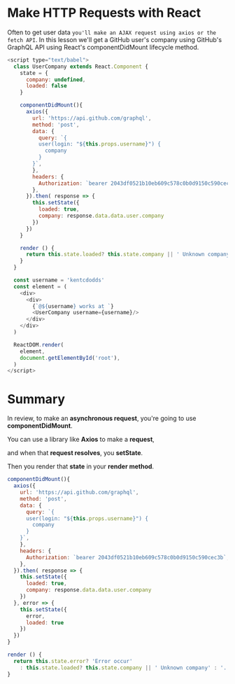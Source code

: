 # Make HTTP Requests with React
Often to get user data `you'll make an AJAX request using axios or the fetch API`. In this lesson we'll get a GitHub user's company using GitHub's GraphQL API using React's componentDidMount lifecycle method.

```javascript
<script type="text/babel">
  class UserCompany extends React.Component {
    state = {
      company: undefined,
      loaded: false
    }

    componentDidMount(){
      axios({
        url: 'https://api.github.com/graphql',
        method: 'post',
        data: {
          query: `{
          user(login: "${this.props.username}") {
            company
          }
        }`,
        },
        headers: {
          Authorization: `bearer 2043df0521b10eb609c578c0b0d9150c590cec3b`,
        },
      }).then( response => {
        this.setState({
          loaded: true,
          company: response.data.data.user.company
        })
      })
    }

    render () {
      return this.state.loaded? this.state.company || ' Unknown company' : '...'
    }
  }

  const username = 'kentcdodds'
  const element = (
    <div>
      <div>
        {`@${username} works at `}
        <UserCompany username={username}/>
      </div>
    </div>
  )

  ReactDOM.render(
    element,
    document.getElementById('root'),
  )
</script>
```

# Summary
In review, to make an **asynchronous request**, you're going to use **componentDidMount**. 

You can use a library like **Axios** to make a **request**,

and when that **request resolves**, you **setState**.

Then you render that **state** in your **render method**.


```javascript
componentDidMount(){
  axios({
    url: 'https://api.github.com/graphql',
    method: 'post',
    data: {
      query: `{
      user(login: "${this.props.username}") {
        company
      }
    }`,
    },
    headers: {
      Authorization: `bearer 2043df0521b10eb609c578c0b0d9150c590cec3b`,
    },
  }).then( response => {
    this.setState({
      loaded: true,
      company: response.data.data.user.company
    })
  }, error => {
    this.setState({
      error,
      loaded: true
    })
  })
}

render () {
  return this.state.error? 'Error occur' 
    : this.state.loaded? this.state.company || ' Unknown company' : '...'
}
```


